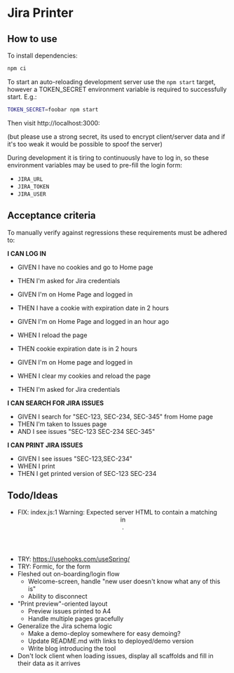 # Jira Printer

## How to use
To install dependencies:
```bash
npm ci
```

To start an auto-reloading development server use the `npm start` target,
however a TOKEN_SECRET environment variable is required to successfully start.
E.g.:
```bash
TOKEN_SECRET=foobar npm start
```
Then visit http://localhost:3000:

(but please use a strong secret, 
its used to encrypt client/server data and if it's too weak it would be possible to spoof the server)

During development it is tiring to continuously have to log in,
so these environment variables may be used to pre-fill the login form:
* `JIRA_URL`
* `JIRA_TOKEN`
* `JIRA_USER`


## Acceptance criteria
To manually verify against regressions these requirements must be adhered to: 

**I CAN LOG IN**
  * GIVEN I have no cookies and go to Home page
  * THEN I'm asked for Jira credentials


  * GIVEN I'm on Home Page and logged in
  * THEN I have a cookie with expiration date in 2 hours

    
  * GIVEN I'm on Home Page and logged in an hour ago
  * WHEN I reload the page
  * THEN cookie expiration date is in 2 hours
  
  
  * GIVEN I'm on Home page and logged in
  * WHEN I clear my cookies and reload the page
  * THEN I'm asked for Jira credentials

**I CAN SEARCH FOR JIRA ISSUES**
  * GIVEN I search for "SEC-123, SEC-234, SEC-345" from Home page
  * THEN I'm taken to Issues page
  * AND I see issues "SEC-123 SEC-234 SEC-345"

**I CAN PRINT JIRA ISSUES**
  * GIVEN I see issues "SEC-123,SEC-234"
  * WHEN I print
  * THEN I get printed version of SEC-123 SEC-234


## Todo/Ideas
* FIX: index.js:1 Warning: Expected server HTML to contain a matching <header> in <main>.
* TRY: https://usehooks.com/useSpring/
* TRY: Formic, for the form
* Fleshed out on-boarding/login flow
    * Welcome-screen, handle "new user doesn't know what any of this is"
    * Ability to disconnect
* "Print preview"-oriented layout
    * Preview issues printed to A4
    * Handle multiple pages gracefully
* Generalize the Jira schema logic
    * Make a demo-deploy somewhere for easy demoing?
    * Update README.md with links to deployed/demo version
    * Write blog introducing the tool
* Don't lock client when loading issues, display all scaffolds and fill in their data as it arrives

